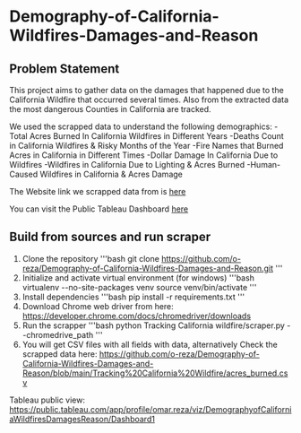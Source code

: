 # Demography-of-California-Wildfires-Damages-and-Reason

## Problem Statement
This project aims to gather data on the damages that happened due to the California Wildfire that occurred several times. Also from the extracted data the most dangerous Counties in California are tracked. 

We used the scrapped data to understand the following demographics:
-Total Acres Burned In California Wildfires in Different Years
-Deaths Count in California Wildfires & Risky Months of the Year 
-Fire Names that Burned Acres in California in Different Times
-Dollar Damage In California Due to Wildfires 
-Wildfires in California Due to Lighting & Acres Burned
-Human-Caused Wildfires in California & Acres Damage

The Website link we scrapped data from is [here](https://calmatters.org/california-wildfire-map-tracker/)

You can visit the Public Tableau Dashboard [here](https://public.tableau.com/app/profile/omar.reza/viz/DemographyofCaliforniaWildfiresDamagesReason/Dashboard1)  

## Build from sources and run scraper
1. Clone the repository
'''bash
git clone https://github.com/o-reza/Demography-of-California-Wildfires-Damages-and-Reason.git
'''
2. Initialize and activate virtual environment (for windows)
'''bash
virtualenv --no-site-packages venv
source venv/bin/activate
'''
3. Install dependencies
'''bash
pip install -r requirements.txt
'''
4. Download Chrome web driver from here: https://developer.chrome.com/docs/chromedriver/downloads
5. Run the scrapper
'''bash
python Tracking California wildfire/scraper.py --chromedrive_path <path-to-chromedriver>
'''
6. You will get CSV files with all fields with data, alternatively Check the scrapped data here:
    https://github.com/o-reza/Demography-of-California-Wildfires-Damages-and-Reason/blob/main/Tracking%20California%20Wildfire/acres_burned.csv 

Tableau public view: https://public.tableau.com/app/profile/omar.reza/viz/DemographyofCaliforniaWildfiresDamagesReason/Dashboard1 
